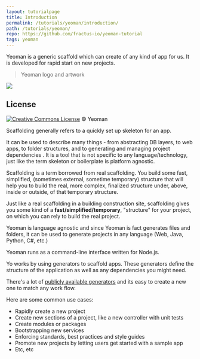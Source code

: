 ```yaml
---
layout: tutorialpage
title: Introduction
permalink: /tutorials/yeoman/introduction/
path: /tutorials/yeoman/
repo: https://github.com/fractus-io/yeoman-tutorial
tags: yeoman
---
```



Yeoman is a generic scaffold which can create of any kind of app for us. 
It is developed for rapid start on new projects.


> Yeoman logo and artwork

[![](https://github.com/yeoman/media/tree/master/optimized/yeoman-600x600.png)](optimized)


## License

[![Creative Commons License](http://i.creativecommons.org/l/by/4.0/80x15.png)](http://creativecommons.org/licenses/by/4.0/) © Yeoman


Scaffolding generally refers to a quickly set up skeleton for an app.  

It can be used to describe many things - from abstracting DB layers, to web apps, to  folder structures, and to generating and managing project dependencies .
It is a tool that is not specific to any language/technology, 
just like the term skeleton or boilerplate is platform agnostic.

Scaffolding is a term borrowed from real scaffolding. 
You build some fast, simplified, (sometimes external, sometime temporary) structure that 
will help you to build the real, more complex, finalized structure under, above, 
inside or outside, of that temporary structure.

Just like a real scaffolding in a building construction site, 
scaffolding gives you some kind of a **fast/simplified/temporary**, "structure" for your project, on which you can rely to build the real project.

Yeoman is language agnostic and since Yeoman is fact generates files and folders, it 
can be used to generate projects in any language (Web, Java, Python, C#, etc.)

Yeoman runs as a command-line interface written for Node.js.

Yo works by using generators to scaffold apps. 
These generators define the structure of the application as well as any dependencies you might need.

There's a lot of [publicly available generators](http://yeoman.io/generators/) and its easy to create a new one to match any 
work flow. 

Here are some common use cases:

* Rapidly create a new project
* Create new sections of a project, like a new controller with unit tests
* Create modules or packages
* Bootstrapping new services
* Enforcing standards, best practices and style guides
* Promote new projects by letting users get started with a sample app
* Etc, etc



